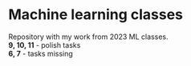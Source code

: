 # Machine learning classes
Repository with my work from 2023 ML classes. <br />
**9, 10, 11** - polish tasks  <br />
**6, 7** - tasks missing

